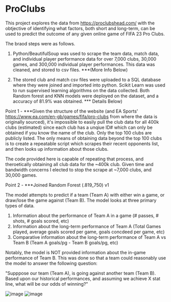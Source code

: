 # ProClubs

This project explores the data from https://proclubshead.com/ with the obtjective of identifying what factors, both short and long-term, can be used to predict the outcome of any given online game of FIFA 23 Pro Clubs. 

The braod steps were as follows. 

1. Python/BeautifulSoup was used to scrape the team data, match data, and individual player performance data for over 7,000 clubs, 30,000 games, and 300,000 individual player performances. This data was cleaned, and stored to csv files.  ***(More Info Below) 

2. The stored club and match csv files were uploaded to a SQL database where they were joined and imported into python. Scikit Learn was used to run supervised learning algorithms on the data collected. Both Random forest and KNN models were deployed on the dataset, and a accuracy of 81.9% was obtained. *** Details Below)



Point 1 - 
***Given the structure of the website (and EA Sports' https://www.ea.com/en-gb/games/fifa/pro-clubs from where the data is originally sourced), it's impossible to easily pull the club data for all 400k clubs (estimated) since each club has a unqiue ID# which can only be obtained if you know the name of the club. Only the top 100 clubs are publicly listed. The only means of obtaining data beyond the top 100 clubs is to create a repeatable script which scrapes their recent opponents list, and then looks up information about those clubs. 

The code provided here is capable of repeating that process, and theroetically obtaining all club data for the ~400k club. Given time and bandwidth concerns I elected to stop the scrape at ~7,000 clubs, and 30,000 games. 

Point 2 - 
***Joined Random Forest (.819_750) v1

The model attempts to predict if a team (Team A) with either win a game, or draw/lose the game against (Team B). The model looks at three primary types of data. 

1. Information about the performance of Team A in a game (# passes, # shots, # goals scored, etc)
2. Information about the long-term performance of Team A (Total Games played, average goals scored per game, goals concdeed per game, etc)
3. Comparative information about the long-term performance of Team A vs Team B (Team A goals/pg - Team B goals/pg, etc)

Notably, the model is NOT provided information about the in-game performance of Team B. This was done so that a team could reasonably use the model to answer the following question: 

"Supppose our team (Team A), is going against another team (Team B). Based upon our historical performances, and assuming we achieve X stat line, what will be our odds of winning?" 

![image](https://user-images.githubusercontent.com/111028732/228394968-f69a9813-05e5-47f8-9240-a3e332a7a13d.png)
![image](https://user-images.githubusercontent.com/111028732/228395029-fdbf3781-c05c-47da-bb9d-a0fd9e86d44d.png)

